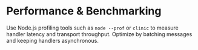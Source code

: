 # Performance & Benchmarking

Use Node.js profiling tools such as `node --prof` or `clinic` to measure handler latency and transport throughput. Optimize by batching messages and keeping handlers asynchronous.

